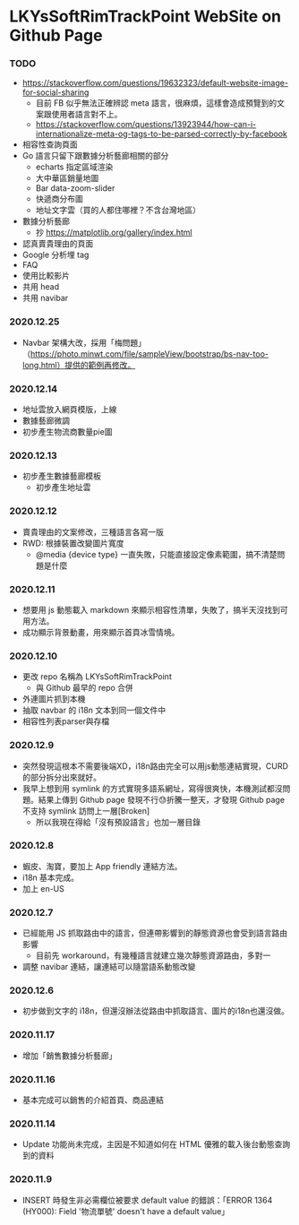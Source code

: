 # LKYsSoftRimTrackPoint WebSite on Github Page

### TODO

- <https://stackoverflow.com/questions/19632323/default-website-image-for-social-sharing>
    - 目前 FB 似乎無法正確辨認 meta 語言，很麻煩，這樣會造成預覽到的文案跟使用者語言對不上。
    - <https://stackoverflow.com/questions/13923944/how-can-i-internationalize-meta-og-tags-to-be-parsed-correctly-by-facebook>
- 相容性查詢頁面
- Go 語言只留下跟數據分析藝廊相關的部分
    - echarts 指定區域渲染
    - 大中華區銷量地圖
    - Bar data-zoom-slider
    - 快遞商分布圖
    - 地址文字雲（買的人都住哪裡？不含台灣地區）
- 數據分析藝廊
    - 抄 <https://matplotlib.org/gallery/index.html>
- 認真賣貴理由的頁面
- Google 分析埋 tag
- FAQ
- 使用比較影片
- 共用 head
- 共用 navibar

### 2020.12.25

- Navbar 架構大改，採用「梅問題」（https://photo.minwt.com/file/sampleView/bootstrap/bs-nav-too-long.html）提供的範例再修改。

### 2020.12.14

- 地址雲放入網頁模版，上線
- 數據藝廊微調
- 初步產生物流商數量pie圖

### 2020.12.13

- 初步產生數據藝廊模板
    - 初步產生地址雲

### 2020.12.12

- 賣貴理由的文案修改，三種語言各寫一版
- RWD: 根據裝置改變圖片寬度
    - @media {device type} 一直失敗，只能直接設定像素範圍，搞不清楚問題是什麼

### 2020.12.11

- 想要用 js 動態載入 markdown 來顯示相容性清單，失敗了，搞半天沒找到可用方法。
- 成功顯示背景動畫，用來顯示首頁冰雪情境。

### 2020.12.10

- 更改 repo 名稱為 LKYsSoftRimTrackPoint
    - 與 Github 最早的 repo 合併
- 外連圖片抓到本機
- 抽取 navbar 的 i18n 文本到同一個文件中
- 相容性列表parser與存檔

### 2020.12.9

- 突然發現這根本不需要後端XD，i18n路由完全可以用js動態連結實現，CURD的部分拆分出來就好。
- 我早上想到用 symlink 的方式實現多語系網址，寫得很爽快，本機測試都沒問題。結果上傳到 Github page 發現不行😓折騰一整天，才發現 Github page 不支持 symlink 訪問上一層[Broken]
    - 所以我現在得給「沒有預設語言」也加一層目錄

### 2020.12.8

- 蝦皮、淘寶，要加上 App friendly 連結方法。
- i18n 基本完成。
- 加上 en-US

### 2020.12.7

- 已經能用 JS 抓取路由中的語言，但連帶影響到的靜態資源也會受到語言路由影響
    - 目前先 workaround，有幾種語言就建立幾次靜態資源路由，多對一
- 調整 navibar 連結，讓連結可以隨當語系動態改變

### 2020.12.6

- 初步做到文字的 i18n，但還沒辦法從路由中抓取語言、圖片的i18n也還沒做。

### 2020.11.17

- 增加「銷售數據分析藝廊」

### 2020.11.16

- 基本完成可以銷售的介紹首頁、商品連結

### 2020.11.14 

- Update 功能尚未完成，主因是不知道如何在 HTML 優雅的載入後台動態查詢到的資料

### 2020.11.9

- INSERT 時發生非必需欄位被要求 default value 的錯誤：「ERROR 1364 (HY000): Field '物流單號' doesn't have a default value」